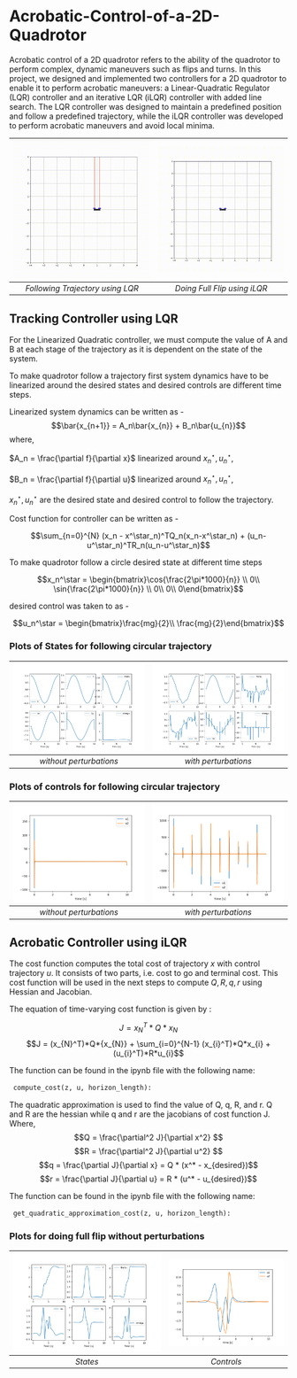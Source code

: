 # Acrobatic-Control-of-a-2D-Quadrotor
Acrobatic control of a 2D quadrotor refers to the ability of the quadrotor to perform complex, dynamic maneuvers such as flips and turns. In this project, we designed and implemented two controllers for a 2D quadrotor to enable it to perform acrobatic maneuvers: a Linear-Quadratic Regulator (LQR) controller and an iterative LQR (iLQR) controller with added line search. The LQR controller was designed to maintain a predefined position and follow a predefined trajectory, while the iLQR controller was developed to perform acrobatic maneuvers and avoid local minima. 

<!-- <p align = 'center'>
<img src = "assets/quadrotorcircle.gif">
<img src = "assets/quadrotoracrobatic.gif">  
</p>   -->

![Alt text](assets/quadrotorcircle.gif)|![Alt text](assets/quadrotoracrobatic.gif)
 :--:|:--:
  *Following Trajectory using LQR* |*Doing Full Flip using iLQR*
  
## Tracking Controller using LQR

For the Linearized Quadratic controller, we must compute the value of A and B at each stage of the trajectory as it is dependent on the state of the system.

To make quadrotor follow a trajectory first system dynamics have to be linearized around the desired states and desired controls are different time steps.

Linearized system dynamics can be written as - 
$$\bar{x_{n+1}} = A_n\bar{x_{n}} + B_n\bar{u_{n}}$$
where,

$A_n =  \frac{\partial f}{\partial x}$ linearized around $x_{n}^\star, u_{n}^\star$, 

$B_n =  \frac{\partial f}{\partial u}$ linearized around $x_{n}^\star, u_{n}^\star$, 

$x_{n}^\star, u_{n}^\star$  are the desired state and desired control to follow the trajectory. 

Cost function for controller can be written as -

$$\sum_{n=0}^{N} (x_n - x^\star_n)^TQ_n(x_n-x^\star_n) + (u_n-u^\star_n)^TR_n(u_n-u^\star_n)$$

To make quadrotor follow a circle desired state at different time steps
                 

$$x_n^\star = \begin{bmatrix}\cos{\frac{2\pi*1000}{n}} \\
0\\
\sin{\frac{2\pi*1000}{n}} \\
0\\
0\\
0\end{bmatrix}$$

desired control was taken to as - 

$$u_n^\star = \begin{bmatrix}\frac{mg}{2}\\ 
\frac{mg}{2}\end{bmatrix}$$

### Plots of States for following circular trajectory 
![Alt text](assets/3.1.png)|![Alt text](assets/3.3.png)
 :--:|:--:
  *without perturbations* |*with perturbations*

### Plots of controls for following circular trajectory
![Alt text](assets/3.2.png)|![Alt text](assets/3.4.png)
 :--:|:--:
  *without perturbations* |*with perturbations*
  
## Acrobatic Controller using iLQR  
The cost function computes the total cost of trajectory $x$ with control trajectory $u$. It consists of two parts, i.e. cost to go and terminal cost. This cost function will be used in the next steps to compute $Q, R, q, r$ using Hessian and Jacobian.

The equation of time-varying cost function is given by :

$$J = x_{N}^T*Q*x_{N}$$
$$J = (x_{N}^T)*Q*{x_{N}} + \sum_{i=0}^{N-1} (x_{i}^T)*Q*x_{i} + (u_{i}^T)*R*u_{i}$$

The function can be found in the ipynb file with the following name:
```python
 compute_cost(z, u, horizon_length):
``` 

The quadratic approximation is used to find the value of Q, q, R, and r.
Q and R are the hessian while q and r are the jacobians of cost function J.
Where,
$$Q = \frac{\partial^2 J}{\partial x^2} $$
$$R = \frac{\partial^2 J}{\partial u^2} $$
$$q = \frac{\partial J}{\partial x} = Q * (x^* - x_{desired})$$
$$r = \frac{\partial J}{\partial u} = R * (u^* - u_{desired})$$

The function can be found in the ipynb file with the following name:
```python
 get_quadratic_approximation_cost(z, u, horizon_length):
```

### Plots for doing full flip without perturbations
![Alt text](assets/4.3.png)|![Alt text](assets/4.4.png)
 :--:|:--:
  *States* |*Controls*
